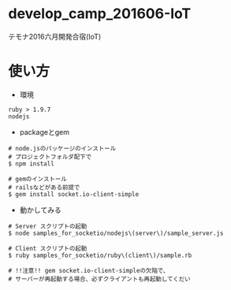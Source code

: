 # develop_camp_201606-IoT
テモナ2016六月開発合宿(IoT)

# 使い方
+ 環境
```
ruby > 1.9.7
nodejs
```

+ packageとgem
```shell
# node.jsのパッケージのインストール
# プロジェクトフォルダ配下で
$ npm install

# gemのインストール
# railsなどがある前提で
$ gem install socket.io-client-simple
```

+ 動かしてみる
```shell
# Server スクリプトの起動
$ node samples_for_socketio/nodejs\(server\)/sample_server.js

# Client スクリプトの起動
$ ruby samples_for_socketio/ruby\(client\)/sample.rb

# !!注意!! gem socket.io-client-simpleの欠陥で、
# サーバーが再起動する場合、必ずクライアントも再起動してくだい
```
